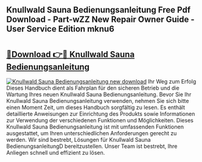 ## Knullwald Sauna Bedienungsanleitung Free Pdf Download - Part-wZZ New Repair Owner Guide - User Service Edition mknu6

# <h2><a href="http://df662uy.blite.top/?on=Knullwald+Sauna+Bedienungsanleitung">🔗Download 👉🔴 Knullwald Sauna Bedienungsanleitung</a></h2>

[![Knullwald Sauna Bedienungsanleitung new download](https://i.imgur.com/lujVjoI.png)](http://df662uy.blite.top/?on=Knullwald+Sauna+Bedienungsanleitung)
Ihr Weg zum Erfolg Dieses Handbuch dient als Fahrplan für den sicheren Betrieb und die Wartung Ihres neuen Knullwald Sauna Bedienungsanleitung. Bevor Sie Ihr Knullwald Sauna Bedienungsanleitung verwenden, nehmen Sie sich bitte einen Moment Zeit, um dieses Handbuch sorgfältig zu lesen. Es enthält detaillierte Anweisungen zur Einrichtung des Produkts sowie Informationen zur Verwendung der verschiedenen Funktionen und Möglichkeiten. Dieses Knullwald Sauna Bedienungsanleitung ist mit umfassenden Funktionen ausgestattet, um Ihren unterschiedlichen Anforderungen gerecht zu werden. Wir sind bestrebt, Lösungen für Knullwald Sauna BedienungsanleitungD bereitzustellen. Unser Team ist bestrebt, Ihre Anliegen schnell und effizient zu lösen.

